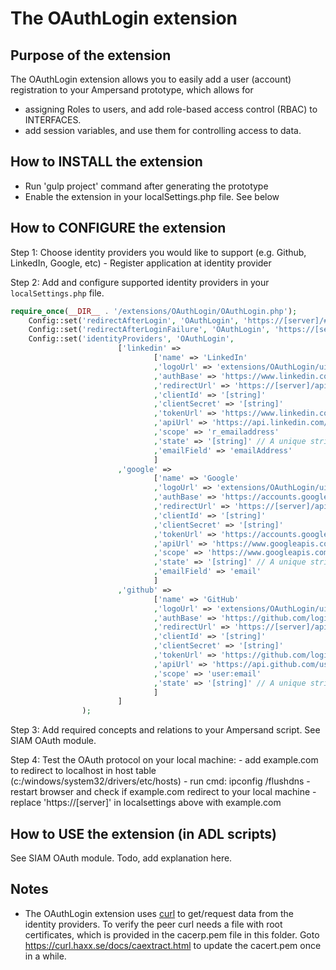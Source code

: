 # The OAuthLogin extension

## Purpose of the extension
The OAuthLogin extension allows you to easily add a user (account) registration to your Ampersand prototype, which allows for 
* assigning Roles to users, and add role-based access control (RBAC) to INTERFACES.
* add session variables, and use them for controlling access to data.

## How to INSTALL the extension
* Run 'gulp project' command after generating the prototype
* Enable the extension in your localSettings.php file. See below

## How to CONFIGURE the extension
Step 1: Choose identity providers you would like to support (e.g. Github, LinkedIn, Google, etc)
    - Register application at identity provider

Step 2: Add and configure supported identity providers in your `localSettings.php` file.
```php
require_once(__DIR__ . '/extensions/OAuthLogin/OAuthLogin.php');
	Config::set('redirectAfterLogin', 'OAuthLogin', 'https://[server]/#/');
	Config::set('redirectAfterLoginFailure', 'OAuthLogin', 'https://[server]/#/');
	Config::set('identityProviders', 'OAuthLogin', 
					    ['linkedin' => 
							    ['name' => 'LinkedIn'
                                ,'logoUrl' => 'extensions/OAuthLogin/ui/images/logo-linkedin.png'
                                ,'authBase' => 'https://www.linkedin.com/uas/oauth2/authorization'
								,'redirectUrl' => 'https://[server]/api/v1/oauthlogin/callback/linkedin'
								,'clientId' => '[string]'
								,'clientSecret' => '[string]'
								,'tokenUrl' => 'https://www.linkedin.com/uas/oauth2/accessToken'
								,'apiUrl' => 'https://api.linkedin.com/v1/people/~:(emailAddress)?format=json'
								,'scope' => 'r_emailaddress'
								,'state' => '[string]' // A unique string value of your choice that is hard to guess. Used to prevent CSRF
								,'emailField' => 'emailAddress'
                                ]
						,'google' => 
							    ['name' => 'Google'
                                ,'logoUrl' => 'extensions/OAuthLogin/ui/images/logo-google.png'
                                ,'authBase' => 'https://accounts.google.com/o/oauth2/auth'
								,'redirectUrl' => 'https://[server]/api/v1/oauthlogin/callback/google'
								,'clientId' => '[string]'
								,'clientSecret' => '[string]'
								,'tokenUrl' => 'https://accounts.google.com/o/oauth2/token'
								,'apiUrl' => 'https://www.googleapis.com/userinfo/v2/me'
								,'scope' => 'https://www.googleapis.com/auth/userinfo.email'
								,'state' => '[string]' // A unique string value of your choice that is hard to guess. Used to prevent CSRF
								,'emailField' => 'email'
                                ]
                        ,'github' =>
                                ['name' => 'GitHub'
                                ,'logoUrl' => 'extensions/OAuthLogin/ui/images/logo-github.png'
                                ,'authBase' => 'https://github.com/login/oauth/authorize'
                                ,'redirectUrl' => 'https://[server]/api/v1/oauthlogin/callback/github'
                                ,'clientId' => '[string]'
                                ,'clientSecret' => '[string]'
                                ,'tokenUrl' => 'https://github.com/login/oauth/access_token'
                                ,'apiUrl' => 'https://api.github.com/user/emails'
                                ,'scope' => 'user:email'
                                ,'state' => '[string]' // A unique string value of your choice that is hard to guess. Used to prevent CSRF
                                ]
                        ]
				);
```
Step 3: Add required concepts and relations to your Ampersand script. See SIAM OAuth module.

Step 4: Test the OAuth protocol on your local machine:
    - add example.com to redirect to localhost in host table (c:/windows/system32/drivers/etc/hosts)
    - run cmd: ipconfig /flushdns
    - restart browser and check if example.com redirect to your local machine
    - replace 'https://[server]' in localsettings above with example.com

## How to USE the extension (in ADL scripts)
See SIAM OAuth module. Todo, add explanation here.

## Notes
* The OAuthLogin extension uses [curl](http://php.net/manual/en/book.curl.php) to get/request data from the identity providers. To verify the peer curl needs a file with root certificates, which is provided in the cacerp.pem file in this folder. Goto https://curl.haxx.se/docs/caextract.html to update the cacert.pem once in a while.
